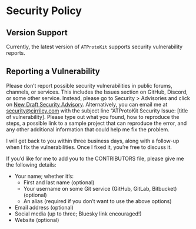 # Security Policy

## Version Support
Currently, the latest version of `ATProtoKit` supports security vulnerability reports.

## Reporting a Vulnerability

Please don’t report possible security vulnerabilities in public forums, channels, or services. This includes the Issues section on GitHub, Discord, or some other service. Instead, please go to Security > Advisories and click on [New Draft Security Advisory](https://github.com/MasterJ93/ATProtoKit/security/advisories/new). Alternatively, you can email me at [security@cjrriley.com](mailto:security@cjrriley.com?subject=ATProtoKit%20Security%20Vulnerability:%20[ENTER%20TITLE%20HERE])
 with the subject line “ATProtoKit Security Issue: [title of vulnerability]. Please type out what you found, how to reproduce the steps, a possible link to a sample project that can reproduce the error, and any other additional information that could help me fix the problem.

I will get back to you within three business days, along with a follow-up when I fix the vulnerabilities. Once I fixed it, you’re free to discuss it.

If you’d like for me to add you to the CONTRIBUTORS file, please give me the following details:
- Your name; whether it’s:
    - First and last name (optional)
    - Your username on some Git service (GitHub, GitLab, Bitbucket) (optional)
    - An alias (required if you don’t want to use the above options)
- Email address (optional)
- Social media (up to three; Bluesky link encouraged!)
- Website (optional)
